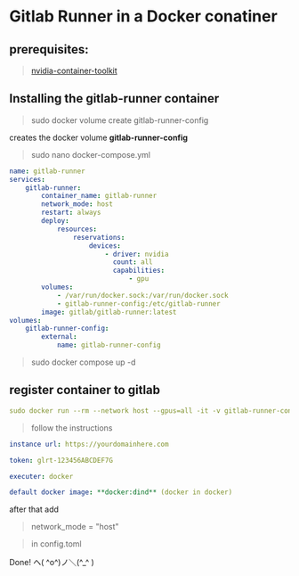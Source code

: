 # Gitlab Runner in a Docker conatiner
## prerequisites: 
>[nvidia-container-toolkit](https://github.com/NVIDIA/nvidia-container-toolkit)
## Installing the gitlab-runner container

> sudo docker volume create gitlab-runner-config

creates the docker volume **gitlab-runner-config**

> sudo nano docker-compose.yml

```yml
name: gitlab-runner
services:
    gitlab-runner:
        container_name: gitlab-runner
        network_mode: host
        restart: always
        deploy:
            resources:
                reservations:
                    devices:
                        - driver: nvidia
                          count: all
                          capabilities:
                              - gpu
        volumes:
            - /var/run/docker.sock:/var/run/docker.sock
            - gitlab-runner-config:/etc/gitlab-runner
        image: gitlab/gitlab-runner:latest
volumes:
    gitlab-runner-config:
        external:
            name: gitlab-runner-config
```

> sudo docker compose up -d

## register container to gitlab

```yml
sudo docker run --rm --network host --gpus=all -it -v gitlab-runner-config:/etc/gitlab-runner gitlab/gitlab-runner:latest register
```

>follow the instructions
```yml
instance url: https://yourdomainhere.com
```
```yml
token: glrt-123456ABCDEF7G
```
```yml
executer: docker
```
```yml
default docker image: **docker:dind** (docker in docker)
```

after that add

>network_mode = "host"

>in config.toml


Done! ヘ( ^o^)ノ＼(^_^ )